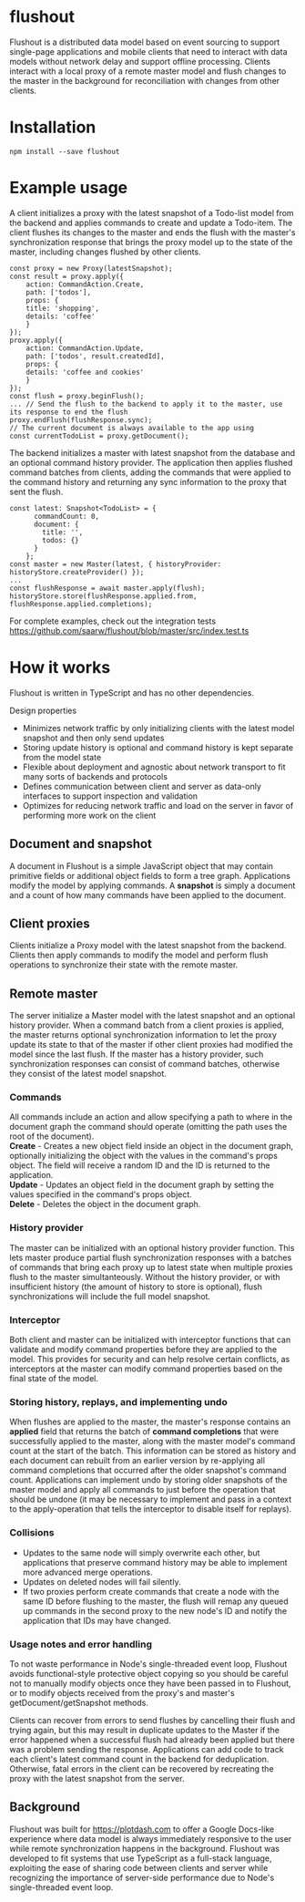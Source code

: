 # flushout
Flushout is a distributed data model based on event sourcing to support single-page applications and mobile clients that need to interact with data models without network delay and support offline processing. Clients interact with a local proxy of a remote master model and flush changes to the master in the background for reconciliation with changes from other clients. 

# Installation
```
npm install --save flushout
```

# Example usage
A client initializes a proxy with the latest snapshot of a Todo-list model from the backend and applies commands to create and update a Todo-item. The client flushes its changes to the master and ends the flush with the master's synchronization response that brings the proxy model up to the state of the master, including changes flushed by other clients.
```
const proxy = new Proxy(latestSnapshot);
const result = proxy.apply({ 
    action: CommandAction.Create,
    path: ['todos'],
    props: {
    title: 'shopping',
    details: 'coffee'
    }
});
proxy.apply({
    action: CommandAction.Update,
    path: ['todos', result.createdId],
    props: {
    details: 'coffee and cookies'
    }
});
const flush = proxy.beginFlush();
... // Send the flush to the backend to apply it to the master, use its response to end the flush
proxy.endFlush(flushResponse.sync);
// The current document is always available to the app using
const currentTodoList = proxy.getDocument();
```
The backend initializes a master with latest snapshot from the database and an optional command history provider. The application then applies flushed command batches from clients, adding the commands that were applied to the command history and returning any sync information to the proxy that sent the flush.
```
const latest: Snapshot<TodoList> = {
      commandCount: 0,
      document: {
        title: '',
        todos: {}
      }
    };
const master = new Master(latest, { historyProvider: historyStore.createProvider() });
...
const flushResponse = await master.apply(flush);
historyStore.store(flushResponse.applied.from, flushResponse.applied.completions);
```
For complete examples, check out the integration tests https://github.com/saarw/flushout/blob/master/src/index.test.ts

# How it works
Flushout is written in TypeScript and has no other dependencies.   

Design properties
* Minimizes network traffic by only initializing clients with the latest model snapshot and then only send updates
* Storing update history is optional and command history is kept separate from the model state
* Flexible about deployment and agnostic about network transport to fit many sorts of backends and protocols
* Defines communication between client and server as data-only interfaces to support inspection and validation
* Optimizes for reducing network traffic and load on the server in favor of performing more work on the client

## Document and snapshot
A document in Flushout is a simple JavaScript object that may contain primitive fields or additional object fields to form a tree graph. Applications modify the model by applying commands. A **snapshot** is simply a document and a count of how many commands have been applied to the document.

## Client proxies
Clients initialize a Proxy model with the latest snapshot from the backend. Clients then apply commands to modify the model and perform flush operations to synchronize their state with the remote master.

## Remote master
The server initialize a Master model with the latest snapshot and an optional history provider. When a command batch from a client proxies is applied, the master returns optional synchronization information to let the proxy update its state to that of the master if other client proxies had modified the model since the last flush. If the master has a history provider, such synchronization responses can consist of command batches, otherwise they consist of the latest model snapshot.

### Commands   
All commands include an action and allow specifying a path to where in the document graph the command should operate (omitting the path uses the root of the document).   
**Create** - Creates a new object field inside an object in the document graph, optionally initializing the object with the values in the command's props object. The field will receive a random ID and the ID is returned to the application.   
**Update** - Updates an object field in the document graph by setting the values specified in the command's props object.   
**Delete** - Deletes the object in the document graph.   

### History provider
The master can be initialized with an optional history provider function. This lets master produce partial flush synchronization responses with a batches of commands that bring each proxy up to latest state when multiple proxies flush to the master simultanteously. Without the history provider, or with insufficient history (the amount of history to store is optional), flush synchronizations will include the full model snapshot.

### Interceptor
Both client and master can be initialized with interceptor functions that can validate and modify command properties before they are applied to the model. This provides for security and can help resolve certain conflicts, as interceptors at the master can modify command properties based on the final state of the model.

### Storing history, replays, and implementing undo
When flushes are applied to the master, the master's response contains an **applied** field that returns the batch of **command completions** that were successfully applied to the master, along with the master model's command count at the start of the batch. This information can be stored as history and each document can rebuilt from an earlier version by re-applying all command completions that occurred after the older snapshot's command count. Applications can implement undo by storing older snapshots of the master model and apply all commands to just before the operation that should be undone (it may be necessary to implement and pass in a context to the apply-operation that tells the interceptor to disable itself for replays). 

### Collisions
* Updates to the same node will simply overwrite each other, but applications that preserve command history may be able to implement more advanced merge operations.
* Updates on deleted nodes will fail silently.
* If two proxies perform create commands that create a node with the same ID before flushing to the master, the flush will remap any queued up commands in the second proxy to the new node's ID and notify the application that IDs may have changed.

### Usage notes and error handling
To not waste performance in Node's single-threaded event loop, Flushout avoids functional-style protective object copying so you should be careful not to manually modify objects once they have been passed in to Flushout, or to modify objects received from the proxy's and master's getDocument/getSnapshot methods.   

Clients can recover from errors to send flushes by cancelling their flush and trying again, but this may result in duplicate updates to the Master if the error happened when a successful flush had already been applied but there was a problem sending the response. Applications can add code to track each client's latest command count in the backend for deduplication. Otherwise, fatal errors in the client can be recovered by recreating the proxy with the latest snapshot from the server.

## Background
Flushout was built for https://plotdash.com to offer a Google Docs-like experience where data model is always immediately responsive to the user while remote synchronization happens in the background. Flushout was developed to fit systems that use TypeScript as a full-stack language, exploiting the ease of sharing code between clients and server while recognizing the importance of server-side performance due to Node's single-threaded event loop. 
